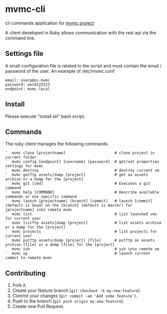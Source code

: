 # mvmc-cli

cli commands application for [mvmc project](https://github.com/ricofehr/mvmc)

A client developed in Ruby allows communication with the rest api via the command line.

## Settings file

A small configuration file is related to the script and must contain the email / password of the user.
An example of /etc/mvmc.conf
```
email: userp@os.mvmc
password: word123123
endpoint: mvmc.local
```

## Install

Please execute "install.sh" bash script.

## Commands

The ruby client manages the following commands
```
`  mvmc clone [projectname]                      # clone project in current folder
`  mvmc config [endpoint] [username] [password]  # get/set properties settings for mvmc
`  mvmc destroy                                  # destroy current vm
`  mvmc getftp assets|dump [project]             # get an assets archive or a dump for the [project]
`  mvmc git [cmd]                                # Executes a git command
`  mvmc help [COMMAND]                           # Describe available commands or one specific command
`  mvmc launch [projectname] [branch] [commit]   # launch [commit] (default is head) on the [branch] (default is master) for [projectname] into remote mvmc
`  mvmc list                                     # list launched vms for current user
`  mvmc listftp assets|dump [project]            # list assets archive or a dump for the [project]
`  mvmc projects                                 # list projects for current user
`  mvmc putftp assets|dump [project] [file]      # putftp an assets archive [file] or a dump [file] for the [project]
`  mvmc ssh                                      # ssh into remote vm
`  mvmc up                                       # launch current commit to remote mvmc
```

## Contributing

1. Fork it.
2. Create your feature branch (`git checkout -b my-new-feature`).
3. Commit your changes (`git commit -am 'Add some feature'`).
4. Push to the branch (`git push origin my-new-feature`).
5. Create new Pull Request.
